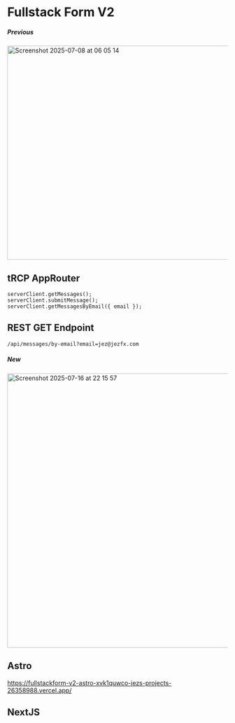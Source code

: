 # Fullstack Form V2

##### Previous 
<img width="825" height="489" alt="Screenshot 2025-07-08 at 06 05 14" src="https://github.com/user-attachments/assets/36b46b44-af89-4be2-921e-6d81828a5f69" />

## tRCP AppRouter 

```
serverClient.getMessages();
serverClient.submitMessage();
serverClient.getMessagesByEmail({ email });
```

## REST GET Endpoint
`/api/messages/by-email?email=jez@jezfx.com`

##### New 
<img width="990" height="627" alt="Screenshot 2025-07-16 at 22 15 57" src="https://github.com/user-attachments/assets/c931a2a5-bbd6-4000-adb6-8f54d659cda3" />





## Astro 
https://fullstackform-v2-astro-xvk1quwco-jezs-projects-26358988.vercel.app/

## NextJS 

